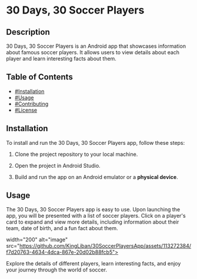 # 30 Days, 30 Soccer Players

## Description
30 Days, 30 Soccer Players is an Android app that showcases information about famous soccer players. It allows users to view details about each player and learn interesting facts about them.

## Table of Contents
- [#Installation](#installation)
- [#Usage](#usage)
- [#Contributing](#contributing)
- [#License](#license)

## Installation
To install and run the 30 Days, 30 Soccer Players app, follow these steps:

1. Clone the project repository to your local machine.

2. Open the project in Android Studio.

3. Build and run the app on an Android emulator or a **physical device**.

## Usage
The 30 Days, 30 Soccer Players app is easy to use. Upon launching the app, you will be presented with a list of soccer players. Click on a player's card to expand and view more details, including information about their team, date of birth, and a fun fact about them.

width="200" alt="image" src="https://github.com/KingLiban/30SoccerPlayersApp/assets/113272384/f7d20763-4634-4dca-867e-20d02b88fcb5">


Explore the details of different players, learn interesting facts, and enjoy your journey through the world of soccer.
